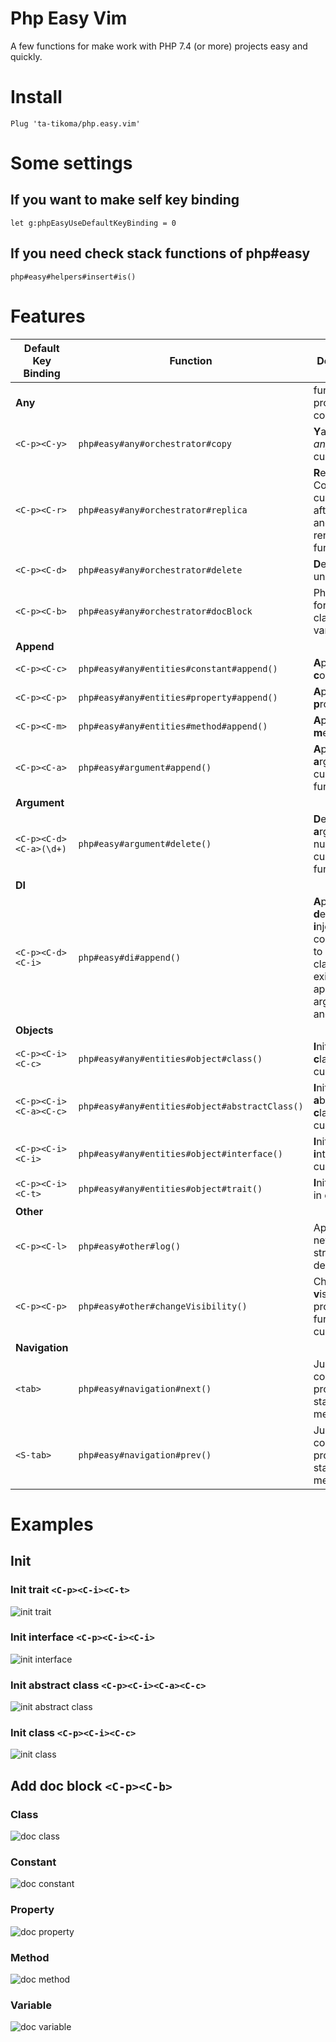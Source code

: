 # Php Easy Vim

A few functions for make work with PHP 7.4 (or more) projects easy and quickly.

# Install

```vim
Plug 'ta-tikoma/php.easy.vim'
```

# Some settings

## If you want to make self key binding

```vim
let g:phpEasyUseDefaultKeyBinding = 0
```

## If you need check stack functions of php#easy

```vim
php#easy#helpers#insert#is()
```

# Features

| Default Key Binding | Function  | Description |
| --- | --- | --- |
| **Any**                   |                                                | function or property or constant |
| `<C-p><C-y>`              | `php#easy#any#orchestrator#copy`               | **Y**ank (copy) *any* under cursor |
| `<C-p><C-r>`              | `php#easy#any#orchestrator#replica`            | **R**eplica *any*: Copy under cursor, paste after current and trigger rename function |
| `<C-p><C-d>`              | `php#easy#any#orchestrator#delete`             | **D**elete *any* under cursor |
| `<C-p><C-b>`              | `php#easy#any#orchestrator#docBlock`           | PhpDoc**B**lock for *any* or class or variable |
| **Append**                |                                                | |
| `<C-p><C-c>`              | `php#easy#any#entities#constant#append()`      | **A**ppend **c**onstant |
| `<C-p><C-p>`              | `php#easy#any#entities#property#append()`      | **A**ppend **p**roperty |
| `<C-p><C-m>`              | `php#easy#any#entities#method#append()`        | **A**ppend **m**ethod |
| `<C-p><C-a>`              | `php#easy#argument#append()`                   | **A**ppend new **a**rgument in current function |
| **Argument**              |||
| `<C-p><C-d><C-a>(\d+)`    | `php#easy#argument#delete()`                   | **D**elete **a**rgument by number in current function |
| **DI**                    |||
| `<C-p><C-d><C-i>`         | `php#easy#di#append()`                         | **A**ppend **d**epended **i**njection: add constructor to current class (if not exist), append argument and property |
| **Objects**               |||
| `<C-p><C-i><C-c>`         | `php#easy#any#entities#object#class()`         | **I**nitialize **c**lass in current file |
| `<C-p><C-i><C-a><C-c>`    | `php#easy#any#entities#object#abstractClass()` | **I**nitialize **a**bstract **c**lass in current file |
| `<C-p><C-i><C-i>`         | `php#easy#any#entities#object#interface()`     | **I**nitialize **i**nterface in current file |
| `<C-p><C-i><C-t>`         | `php#easy#any#entities#object#trait()`         | **I**nitialize **t**rait in current file |
| **Other**                 |||
| `<C-p><C-l>`              | `php#easy#other#log()`                         | Append on new line print structure for debug |
| `<C-p><C-p>`              | `php#easy#other#changeVisibility()`            | Change **v**isibiliti property or function on current line |
| **Navigation**            |||
| `<tab>`                   | `php#easy#navigation#next()`                   | Jump to next constant, property, start or end method |
| `<S-tab>`                 | `php#easy#navigation#prev()`                   | Jump to prev constant, property, start or end method |

# Examples

## Init

### Init trait `<C-p><C-i><C-t>`
![init trait](https://raw.githubusercontent.com/ta-tikoma/php.easy.vim/with-examples/example/init/trait.gif)

### Init interface `<C-p><C-i><C-i>`
![init interface](https://raw.githubusercontent.com/ta-tikoma/php.easy.vim/with-examples/example/init/interface.gif)

### Init abstract class `<C-p><C-i><C-a><C-c>`
![init abstract class](https://raw.githubusercontent.com/ta-tikoma/php.easy.vim/with-examples/example/init/abstract-class.gif)

### Init class `<C-p><C-i><C-c>`
![init class](https://raw.githubusercontent.com/ta-tikoma/php.easy.vim/with-examples/example/init/class.gif)

## Add doc block `<C-p><C-b>`

### Class
![doc class](https://raw.githubusercontent.com/ta-tikoma/php.easy.vim/with-examples/example/doc/class.gif)

### Constant
![doc constant](https://raw.githubusercontent.com/ta-tikoma/php.easy.vim/with-examples/example/doc/constant.gif)

### Property
![doc property](https://raw.githubusercontent.com/ta-tikoma/php.easy.vim/with-examples/example/doc/property.gif)

### Method
![doc method](https://raw.githubusercontent.com/ta-tikoma/php.easy.vim/with-examples/example/doc/method.gif)

### Variable
![doc variable](https://raw.githubusercontent.com/ta-tikoma/php.easy.vim/with-examples/example/doc/variable.gif)
